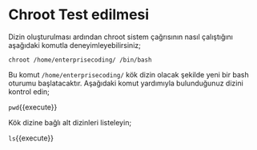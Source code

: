 # Chroot Test edilmesi

Dizin oluşturulması ardından chroot sistem çağrısının nasıl çalıştığını aşağıdaki komutla deneyimleyebilirsiniz;

`chroot /home/enterprisecoding/ /bin/bash`

Bu komut `/home/enterprisecoding/` kök dizin olacak şekilde yeni bir bash oturumu başlatacaktır. Aşağıdaki komut yardımıyla bulunduğunuz dizini kontrol edin;

`pwd`{{execute}}

Kök dizine bağlı alt dizinleri listeleyin;

`ls`{{execute}}
